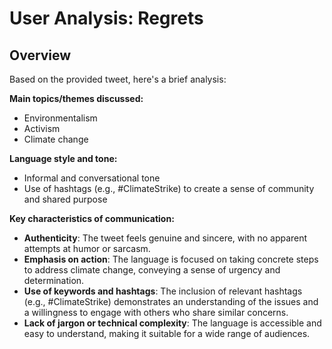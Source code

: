 # User Analysis: Regrets

## Overview

Based on the provided tweet, here's a brief analysis:

**Main topics/themes discussed:**
- Environmentalism
- Activism
- Climate change

**Language style and tone:**
- Informal and conversational tone
- Use of hashtags (e.g., #ClimateStrike) to create a sense of community and shared purpose

**Key characteristics of communication:**

- **Authenticity**: The tweet feels genuine and sincere, with no apparent attempts at humor or sarcasm.
- **Emphasis on action**: The language is focused on taking concrete steps to address climate change, conveying a sense of urgency and determination.
- **Use of keywords and hashtags**: The inclusion of relevant hashtags (e.g., #ClimateStrike) demonstrates an understanding of the issues and a willingness to engage with others who share similar concerns.
- **Lack of jargon or technical complexity**: The language is accessible and easy to understand, making it suitable for a wide range of audiences.